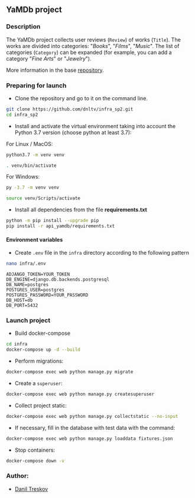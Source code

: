 ## YaMDb project

### Description
The YaMDb project collects user reviews (`Review`) of works (`Title`).
The works are divided into categories: "_Books_", "_Films_", "_Music_".
The list of categories (`Category`) can be expanded (for example, you can add a category "*Fine Arts*" or "*Jewelry*").

More information in the base [repository](https://github.com/dnltv/api_yamdb).


### Preparing for launch
- Clone the repository and go to it on the command line.
```bash
git clone https://github.com/dnltv/infra_sp2.git
cd infra_sp2
```

- Install and activate the virtual environment taking into account the Python 3.7 version (choose python at least 3.7):

For Linux / MacOS:
```bash
python3.7 -m venv venv
```

```bash
. venv/bin/activate
```

For Windows:
```bash
py -3.7 -m venv venv
```

```bash
source venv/Scripts/activate
```

- Install all dependencies from the file **requirements.txt**

```bash
python -m pip install --upgrade pip
pip install -r api_yamdb/requirements.txt
```

#### Environment variables
- Create `.env` file in the `infra` directory according to the following pattern
```bash
nano infra/.env
```

```
ADJANGO_TOKEN=YOUR_TOKEN
DB_ENGINE=django.db.backends.postgresql
DB_NAME=postgres
POSTGRES_USER=postgres
POSTGRES_PASSWORD=YOUR_PASSWORD
DB_HOST=db
DB_PORT=5432
```

### Launch project

- Build docker-compose
```bash
cd infra
docker-compose up -d --build
```

- Perform migrations:
```bash
docker-compose exec web python manage.py migrate
```

- Create a `superuser`:
```bash
docker-compose exec web python manage.py createsuperuser
```

- Collect project static:
```bash
docker-compose exec web python manage.py collectstatic --no-input
```

- If necessary, fill in the database with test data with the command:
```bash
docker-compose exec web python manage.py loaddata fixtures.json
```

- Stop containers:
```bash
docker-compose down -v
```

### Author:
- [Danil Treskov](https://github.com/dnltv)
